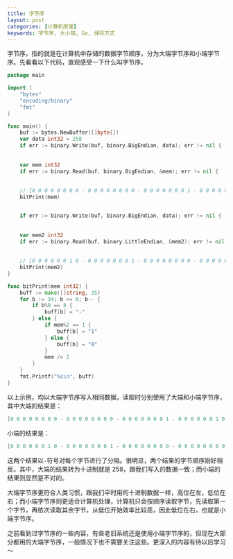 ```yaml
---
title: 字节序
layout: post
categories: [计算机原理]
keywords: 字节序, 大小端, Go, 储存方式
---
```


字节序，指的就是在计算机中存储的数据字节顺序，分为大端字节序和小端字节序。先看看以下代码，直观感受一下什么叫字节序。

```go
package main

import (
    "bytes"
    "encoding/binary"
    "fmt"
)

func main() {
    buf := bytes.NewBuffer([]byte{})
    var data int32 = 258
    if err := binary.Write(buf, binary.BigEndian, data); err != nil {
                                                                        panic(err)
                                                                        }
    var mem int32
    if err := binary.Read(buf, binary.BigEndian, &mem); err != nil {
                                                                       panic(err)
                                                                       }
    // [0 0 0 0 0 0 0 0 - 0 0 0 0 0 0 0 0 - 0 0 0 0 0 0 0 1 - 0 0 0 0 0 0 1 0]
    bitPrint(mem)


    if err := binary.Write(buf, binary.BigEndian, data); err != nil {
                                                                        panic(err)
                                                                        }
    var mem2 int32
    if err := binary.Read(buf, binary.LittleEndian, &mem2); err != nil {
                                                                           panic(err)
                                                                           }
    // [0 0 0 0 0 0 1 0 - 0 0 0 0 0 0 0 1 - 0 0 0 0 0 0 0 0 - 0 0 0 0 0 0 0 0]
    bitPrint(mem2)
}

func bitPrint(mem int32) {
    buff := make([]string, 35)
    for b := 34; b >= 0; b-- {
        if b%9 == 8 {
            buff[b] = "-"
        } else {
            if mem%2 == 1 {
                buff[b] = "1"
            } else {
                buff[b] = "0"
            }
            mem /= 2
        }
    }
    fmt.Printf("%s\n", buff)
}
```

以上示例，均以大端字节序写入相同数据，读取时分别使用了大端和小端字节序，其中大端的结果是：

```go
[0 0 0 0 0 0 0 0 - 0 0 0 0 0 0 0 0 - 0 0 0 0 0 0 0 1 - 0 0 0 0 0 0 1 0]
```

小端的结果是：

```go
[0 0 0 0 0 0 1 0 - 0 0 0 0 0 0 0 1 - 0 0 0 0 0 0 0 0 - 0 0 0 0 0 0 0 0]
```

这两个结果以`-`符号对每个字节进行了分隔。很明显，两个结果的字节顺序刚好相反。其中，大端的结果转为十进制就是 258，跟我们写入的数据一致；而小端的结果则显然是不对的。

大端字节序更符合人类习惯，跟我们平时用的十进制数据一样，高位在左，低位在右；而小端字节序则更适合计算机处理，计算机只会按顺序读取字节，先读取第一个字节，再依次读取其余字节，从低位开始效率比较高，因此低位在右，也就是小端字节序。

之前看到过字节序的一些内容，有些老旧系统还是使用小端字节序的，但现在大部分都用的大端字节序，一般情况下也不需要关注这些。更深入的内容有待以后学习～